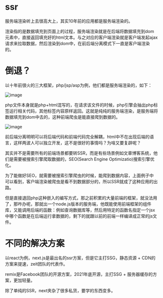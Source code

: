 # ssr
服务端渲染听上去很高大上，其实10年前的应用都是服务端渲染的。

渲染指的是数据填充到页面上的过程，服务端渲染就是在后端将数据填充到dom元素中，直接返回填充好的html文本。与之对应的客户端渲染就是客户端发起ajax请求来拉取数据，然后渲染到dom中，在前后端分离模式下一直是客户端渲染的。

# 倒退？
以十年前很火的三大框架，php/jsp/asp为例，他们都是服务端渲染的，如下：

![image](https://i.imgur.com/l1owwsC.png)

php文件本身就是php+html混写的，在请求该文件的时候，php引擎会抽出php标签运行相关代码，其他标签内容原样返回。这就是纯纯的服务端渲染，是服务端将数据填充到dom中去的，这种前端爬虫是能直接爬到数据的。

![image](https://i.imgur.com/TatNLwJ.png)

前后端分离明明可以将后端代码和前端代码完全解耦，html中不在出现后端的语言，这样两波人可以独立开发，这不是很好的事情吗？为啥又要复辟呢？

其实并不是需要所有的前端场景都要转SSR，而是有些场景例如文章博客系统，他们是需要被搜索引擎爬取数据的，SEO(Search Engine Optimizatio)搜索引擎优化。

为了能做好SEO，就需要被搜索引擎爬虫的时候，能爬到数据内容，上面例子中可以看到，客户端渲染被爬虫是看不到数据部分的，所以SSR就成了这种应用的出路。

但是直接退回php这种嵌入的编写方式，那之前积累的大量前端的框架，就没法用了，那咋办呢，那就出一个node.js版本的服务端，他既能使用前端框架的组件库，又能调用后端的函数：例如查询数据库等，然后用特定的函数名指定一个jsx中哪个函数是在后端运行拿数据的，剩下的就跟以前的前端一样编译成正常的js文件。

# 不同的解决方案
以react为例，next.js是最出名的ssr方案，但是它主打SSG，静态资源 + CDN的方案来提速，zeit团队的代表作。

remix是Facebook团队的开源方案，2021年底开源，主打SSG + 服务器缓存的方案，更加轻量。

除了单纯的SSR，next夹杂了很多私货，要学的东西变多。